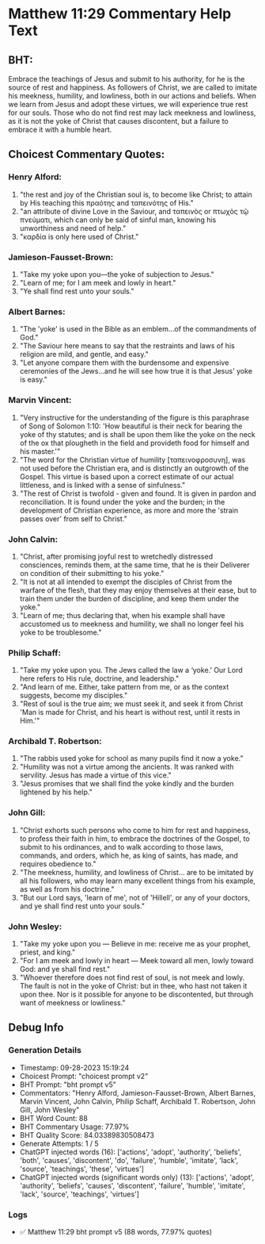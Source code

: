 # Matthew 11:29 Commentary Help Text

## BHT:
Embrace the teachings of Jesus and submit to his authority, for he is the source of rest and happiness. As followers of Christ, we are called to imitate his meekness, humility, and lowliness, both in our actions and beliefs. When we learn from Jesus and adopt these virtues, we will experience true rest for our souls. Those who do not find rest may lack meekness and lowliness, as it is not the yoke of Christ that causes discontent, but a failure to embrace it with a humble heart.

## Choicest Commentary Quotes:
### Henry Alford:
1. "the rest and joy of the Christian soul is, to become like Christ; to attain by His teaching this πραότης and ταπεινότης of His."
2. "an attribute of divine Love in the Saviour, and ταπεινὸς or πτωχὸς τῷ πνεύματι, which can only be said of sinful man, knowing his unworthiness and need of help."
3. "καρδία is only here used of Christ."

### Jamieson-Fausset-Brown:
1. "Take my yoke upon you—the yoke of subjection to Jesus."
2. "Learn of me; for I am meek and lowly in heart."
3. "Ye shall find rest unto your souls."

### Albert Barnes:
1. "The 'yoke' is used in the Bible as an emblem...of the commandments of God."
2. "The Saviour here means to say that the restraints and laws of his religion are mild, and gentle, and easy."
3. "Let anyone compare them with the burdensome and expensive ceremonies of the Jews...and he will see how true it is that Jesus' yoke is easy."

### Marvin Vincent:
1. "Very instructive for the understanding of the figure is this paraphrase of Song of Solomon 1:10: 'How beautiful is their neck for bearing the yoke of thy statutes; and is shall be upon them like the yoke on the neck of the ox that plougheth in the field and provideth food for himself and his master.'"
2. "The word for the Christian virtue of humility [ταπεινοφροσυνη], was not used before the Christian era, and is distinctly an outgrowth of the Gospel. This virtue is based upon a correct estimate of our actual littleness, and is linked with a sense of sinfulness."
3. "The rest of Christ is twofold - given and found. It is given in pardon and reconciliation. It is found under the yoke and the burden; in the development of Christian experience, as more and more the 'strain passes over' from self to Christ."

### John Calvin:
1. "Christ, after promising joyful rest to wretchedly distressed consciences, reminds them, at the same time, that he is their Deliverer on condition of their submitting to his yoke."
2. "It is not at all intended to exempt the disciples of Christ from the warfare of the flesh, that they may enjoy themselves at their ease, but to train them under the burden of discipline, and keep them under the yoke."
3. "Learn of me; thus declaring that, when his example shall have accustomed us to meekness and humility, we shall no longer feel his yoke to be troublesome."

### Philip Schaff:
1. "Take my yoke upon you. The Jews called the law a ‘yoke.’ Our Lord here refers to His rule, doctrine, and leadership."
2. "And learn of me. Either, take pattern from me, or as the context suggests, become my disciples."
3. "Rest of soul is the true aim; we must seek it, and seek it from Christ 'Man is made for Christ, and his heart is without rest, until it rests in Him.'"

### Archibald T. Robertson:
1. "The rabbis used yoke for school as many pupils find it now a yoke."
2. "Humility was not a virtue among the ancients. It was ranked with servility. Jesus has made a virtue of this vice."
3. "Jesus promises that we shall find the yoke kindly and the burden lightened by his help."

### John Gill:
1. "Christ exhorts such persons who come to him for rest and happiness, to profess their faith in him, to embrace the doctrines of the Gospel, to submit to his ordinances, and to walk according to those laws, commands, and orders, which he, as king of saints, has made, and requires obedience to."
2. "The meekness, humility, and lowliness of Christ... are to be imitated by all his followers, who may learn many excellent things from his example, as well as from his doctrine."
3. "But our Lord says, 'learn of me', not of 'Hillell', or any of your doctors, and ye shall find rest unto your souls."

### John Wesley:
1. "Take my yoke upon you — Believe in me: receive me as your prophet, priest, and king."
2. "For I am meek and lowly in heart — Meek toward all men, lowly toward God: and ye shall find rest."
3. "Whoever therefore does not find rest of soul, is not meek and lowly. The fault is not in the yoke of Christ: but in thee, who hast not taken it upon thee. Nor is it possible for anyone to be discontented, but through want of meekness or lowliness."


## Debug Info
### Generation Details
- Timestamp: 09-28-2023 15:19:24
- Choicest Prompt: "choicest prompt v2"
- BHT Prompt: "bht prompt v5"
- Commentators: "Henry Alford, Jamieson-Fausset-Brown, Albert Barnes, Marvin Vincent, John Calvin, Philip Schaff, Archibald T. Robertson, John Gill, John Wesley"
- BHT Word Count: 88
- BHT Commentary Usage: 77.97%
- BHT Quality Score: 84.03389830508473
- Generate Attempts: 1 / 5
- ChatGPT injected words (16):
	['actions', 'adopt', 'authority', 'beliefs', 'both', 'causes', 'discontent', 'do', 'failure', 'humble', 'imitate', 'lack', 'source', 'teachings', 'these', 'virtues']
- ChatGPT injected words (significant words only) (13):
	['actions', 'adopt', 'authority', 'beliefs', 'causes', 'discontent', 'failure', 'humble', 'imitate', 'lack', 'source', 'teachings', 'virtues']

### Logs
- ✅ Matthew 11:29 bht prompt v5 (88 words, 77.97% quotes)